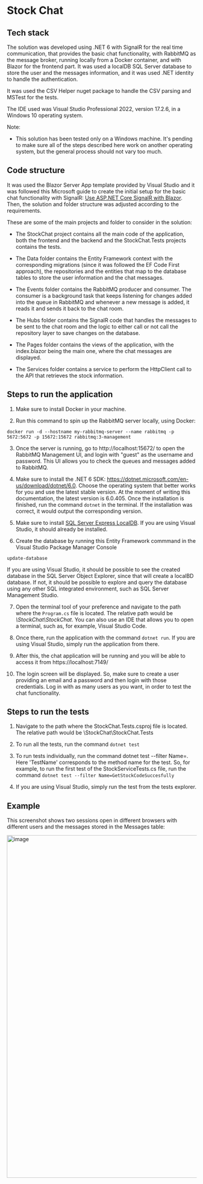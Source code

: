 # Stock Chat

## Tech stack

The solution was developed using .NET 6 with SignalR for the real time communication, that provides the basic chat functionality, with RabbitMQ as the message broker, running locally from a Docker container, and with Blazor for the frontend part. It was used a localDB SQL Server database to store the user and the messages information, and it was used .NET identity to handle the authentication. 

It was used the CSV Helper nuget package to handle the CSV parsing and MSTest for the tests.

The IDE used was Visual Studio Professional 2022, version 17.2.6, in a Windows 10 operating system.

Note:

* This solution has been tested only on a Windows machine. It's pending to make sure all of the steps described here work on another operating system, but the general process should not vary too much.


## Code structure

It was used the Blazor Server App template provided by Visual Studio and it was followed this Microsoft guide to create the initial setup for the basic chat functionality with SignalR: [Use ASP.NET Core SignalR with Blazor](https://learn.microsoft.com/en-us/aspnet/core/blazor/tutorials/signalr-blazor?view=aspnetcore-7.0&tabs=visual-studio&pivots=server). Then, the solution and folder structure was adjusted according to the requirements.

These are some of the main projects and folder to consider in the solution:

* The StockChat project contains all the main code of the application, both the frontend and the backend and the StockChat.Tests projects contains the tests.

* The Data folder contains the Entity Framework context with the corresponding migrations (since it was followed the EF Code First approach), the repositories and the entities that map to the database tables to store the user information and the chat messages.

* The Events folder contains the RabbitMQ producer and consumer. The consumer is a background task that keeps listening for changes added into the queue in RabbitMQ and whenever a new message is added, it reads it and sends it back to the chat room.

* The Hubs folder contains the SignalR code that handles the messages to be sent to the chat room and the logic to either call or not call the repository layer to save changes on the database.

* The Pages folder contains the views of the application, with the index.blazor being the main one, where the chat messages are displayed.

* The Services folder contains a service to perform the HttpClient call to the API that retrieves the stock information.

## Steps to run the application

1. Make sure to install Docker in your machine.

2. Run this command to spin up the RabbitMQ server locally, using Docker:

`docker run -d --hostname my-rabbitmq-server --name rabbitmq -p 5672:5672 -p 15672:15672 rabbitmq:3-management`

3. Once the server is running, go to http://localhost:15672/ to open the RabbitMQ Management UI, and login with "guest" as the username and password. This UI allows you to check the queues and messages added to RabbitMQ.

4. Make sure to install the .NET 6 SDK: https://dotnet.microsoft.com/en-us/download/dotnet/6.0. Choose the operating system that better works for you and
use the latest stable version. At the moment of writing this documentation, the latest version is 6.0.405. Once the installation is finished, run the command `dotnet` in the terminal. If the installation was correct, it would output the corresponding version.

5. Make sure to install [SQL Server Express LocalDB](https://learn.microsoft.com/en-us/sql/database-engine/configure-windows/sql-server-express-localdb?view=sql-server-ver16). If you are using Visual Studio, it should already be installed.

6. Create the database by running this Entity Framework commmand in the Visual Studio Package Manager Console

`update-database`

If you are using Visual Studio, it should be possible to see the created database in the SQL Server Object Explorer, since that will create a localBD database. If not, it should be possible to explore and query the database using any other SQL integrated environment, such as SQL Server Management Studio.

7. Open the terminal tool of your preference and navigate to the path where the `Program.cs` file is located. The relative path would be *\StockChat\StockChat*.
You can also use an IDE that allows you to open a terminal, such as, for example, Visual Studio Code. 

8. Once there, run the application with the command `dotnet run`. If you are using Visual Studio, simply run the application from there.

9. After this, the chat application will be running and you will be able to access it from https://localhost:7149/

10. The login screen will be displayed. So, make sure to create a user providing an email and a password and then login with those credentials. Log in with as many users as you want, in order to test the chat functionality.


## Steps to run the tests 

1. Navigate to the path where the StockChat.Tests.csproj file is located. The relative path would be \StockChat\StockChat.Tests

2. To run all the tests, run the command `dotnet test`

3. To run tests individually, run the command dotnet test --filter Name=<TestName>. Here 'TestName' corresponds to the method name for the test. So, for example, to run the first test of the StockServiceTests.cs file, run the command `dotnet test --filter Name=GetStockCodeSuccesfully`

4. If you are using Visual Studio, simply run the test from the tests explorer.

## Example

This screenshot shows two sessions open in different browsers with different users and the messages stored in the Messages table:

<img width="910" alt="image" src="https://user-images.githubusercontent.com/53954994/215238531-33839b6d-71f2-4aef-89b4-a00798c15086.png">






